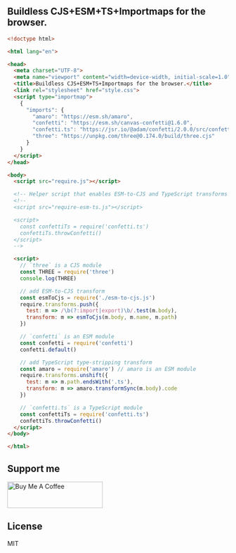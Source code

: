 ## Buildless CJS+ESM+TS+Importmaps for the browser.

```html
<!doctype html>

<html lang="en">

<head>
  <meta charset="UTF-8">
  <meta name="viewport" content="width=device-width, initial-scale=1.0">
  <title>Buildless CJS+ESM+TS+Importmaps for the browser.</title>
  <link rel="stylesheet" href="style.css">
  <script type="importmap">
    {
      "imports": {
        "amaro": "https://esm.sh/amaro",
        "confetti": "https://esm.sh/canvas-confetti@1.6.0",
        "confetti.ts": "https://jsr.io/@adam/confetti/2.0.0/src/confetti/confetti.ts",
        "three": "https://unpkg.com/three@0.174.0/build/three.cjs"
      }
    }
  </script>
</head>

<body>
  <script src="require.js"></script>

  <!-- Helper script that enables ESM-to-CJS and TypeScript transforms -->
  <!--
  <script src="require-esm-ts.js"></script>

  <script>
    const confettiTs = require('confetti.ts')
    confettiTs.throwConfetti()
  </script>
  -->

  <script>
    // `three` is a CJS module
    const THREE = require('three')
    console.log(THREE)

    // add ESM-to-CJS transform
    const esmToCjs = require('./esm-to-cjs.js')
    require.transforms.push({
      test: m => /\b(?:import|export)\b/.test(m.body),
      transform: m => esmToCjs(m.body, m.name, m.path)
    })

    // `confetti` is an ESM module
    const confetti = require('confetti')
    confetti.default()

    // add TypeScript type-stripping transform
    const amaro = require('amaro') // amaro is an ESM module
    require.transforms.unshift({
      test: m => m.path.endsWith('.ts'),
      transform: m => amaro.transformSync(m.body).code
    })

    // `confetti.ts` is a TypeScript module
    const confettiTs = require('confetti.ts')
    confettiTs.throwConfetti()
  </script>
</body>

</html>
```

## Support me

<a href="https://www.buymeacoffee.com/stagas" target="_blank"><img src="https://cdn.buymeacoffee.com/buttons/v2/default-red.png" alt="Buy Me A Coffee" style="height: 60px !important;width: 217px !important;" ></a>

## License

MIT
